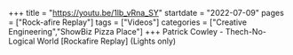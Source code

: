 +++
title = "https://youtu.be/1lb_vRna_SY"
startdate = "2022-07-09"
pages = ["Rock-afire Replay"]
tags = ["Videos"]
categories = ["Creative Engineering","ShowBiz Pizza Place"]
+++
Patrick Cowley - Thech-No-Logical World [Rockafire Replay] (Lights only)
